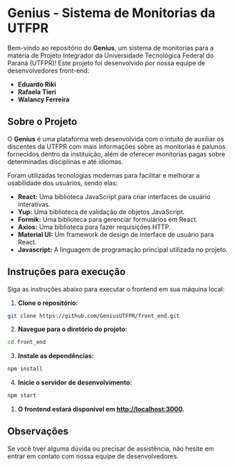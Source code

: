 # Genius - Sistema de Monitorias da UTFPR

Bem-vindo ao repositório do **Genius**, um sistema de monitorias para a matéria de Projeto Integrador da Universidade Tecnológica Federal do Paraná (UTFPR)! Este projeto foi desenvolvido por nossa equipe de desenvolvedores front-end:

- **Eduardo Riki**
- **Rafaela Tieri**
- **Walancy Ferreira**

## Sobre o Projeto

O **Genius** é uma plataforma web desenvolvida com o intuito de auxiliar os discentes da UTFPR com mais informações sobre as monitorias e palunos fornecidos dentro da instituição, além de oferecer monitorias pagas sobre determinadas disciplinas e até idiomas.

Foram utilizadas tecnologias modernas para facilitar e melhorar a usabilidade dos usuários, sendo elas:

- **React:** Uma biblioteca JavaScript para criar interfaces de usuário interativas.
- **Yup:** Uma biblioteca de validação de objetos JavaScript.
- **Formik:** Uma biblioteca para gerenciar formulários em React.
- **Axios:** Uma biblioteca para fazer requisições HTTP.
- **Material UI:** Um framework de design de interface de usuário para React.
- **Javascript:** A linguagem de programação principal utilizada no projeto.

## Instruções para execução

Siga as instruções abaixo para executar o frontend em sua máquina local:

1. **Clone o repositório:**

```bash
git clone https://github.com/GeniusUTFPR/front_end.git
```

2. **Navegue para o diretório do projeto:**

```bash
cd front_end
```

3. **Instale as dependências:**

```bash
npm install
```

4. **Inicie o servidor de desenvolvimento:**

```bash
npm start
```

1. **O frontend estará disponível em [http://localhost:3000](http://localhost:3000).**

## Observações

Se você tiver alguma dúvida ou precisar de assistência, não hesite em entrar em contato com nossa equipe de desenvolvedores.
